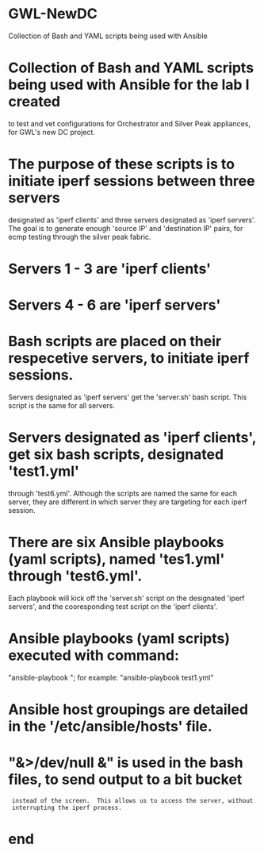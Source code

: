 # GWL-NewDC
 Collection of Bash and YAML scripts being used with Ansible

# Collection of Bash and YAML scripts being used with Ansible for the lab I created
  to test and vet configurations for Orchestrator and Silver Peak appliances, for GWL's new
  DC project.

# The purpose of these scripts is to initiate iperf sessions between three servers
  designated as 'iperf clients' and three servers designated as 'iperf servers'.  The
  goal is to generate enough 'source IP' and 'destination IP' pairs, for ecmp testing
  through the silver peak fabric.
  
# Servers 1 - 3 are 'iperf clients'
# Servers 4 - 6 are 'iperf servers'

# Bash scripts are placed on their respecetive servers, to initiate iperf sessions.
  Servers designated as 'iperf servers' get the 'server.sh' bash script.  This script
  is the same for all servers.
  
#  Servers designated as 'iperf clients', get six bash scripts, designated 'test1.yml'
   through 'test6.yml'.  Although the scripts are named the same for each server, they
   are different in which server they are targeting for each iperf session.

#  There are six Ansible playbooks (yaml scripts), named 'tes1.yml' through 'test6.yml'.
   Each playbook will kick off the 'server.sh' script on the designated 'iperf servers',
   and the cooresponding test script on the 'iperf clients'.

# Ansible playbooks (yaml scripts) executed with command:
  "ansible-playbook <yaml file>";
  for example:
       "ansible-playbook test1.yml"
       
# Ansible host groupings are detailed in the '/etc/ansible/hosts' file.

# "&>/dev/null &" is used in the bash files, to send output to a bit bucket
     instead of the screen.  This allows us to access the server, without
     interrupting the iperf process.
     
# end
